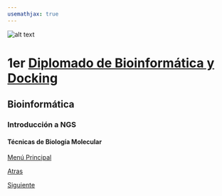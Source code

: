 ```yaml
---
usemathjax: true
---
```

![alt text](https://solariabiodata.com.mx/images/solaria_banner.png "Soluciones de Siguiente Generación")
# 1er [Diplomado de Bioinformática y Docking](./)

## Bioinformática

### Introducción a NGS

#### Técnicas de Biología Molecular




[Menú Principal](./)

[Atras](#)

[Siguiente](./#)
